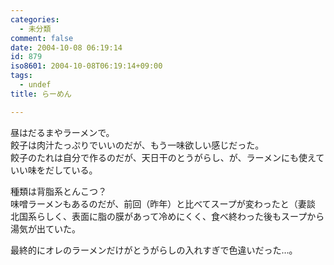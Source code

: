 ```yaml
---
categories:
  - 未分類
comment: false
date: 2004-10-08 06:19:14
id: 879
iso8601: 2004-10-08T06:19:14+09:00
tags:
  - undef
title: らーめん

---
```


<div class="entry-body">
                                 <p>昼はだるまやラーメンで。<br />
餃子は肉汁たっぷりでいいのだが、もう一味欲しい感じだった。<br />
餃子のたれは自分で作るのだが、天日干のとうがらし、が、ラーメンにも使えていい味をだしている。</p>

<p>種類は背脂系とんこつ？<br />
味噌ラーメンもあるのだが、前回（昨年）と比べてスープが変わったと（妻談<br />
北国系らしく、表面に脂の膜があって冷めにくく、食べ終わった後もスープから湯気が出ていた。</p>

<p>最終的にオレのラーメンだけがとうがらしの入れすぎで色違いだった…。</p>
                              </div>    	